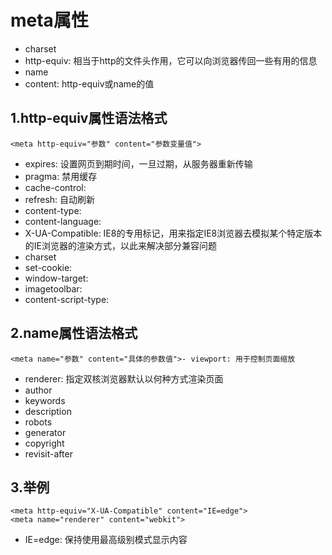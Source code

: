 meta属性
======
+ charset
+ http-equiv: 相当于http的文件头作用，它可以向浏览器传回一些有用的信息
+ name
+ content: http-equiv或name的值

1.http-equiv属性语法格式
------------------
    <meta http-equiv="参数" content="参数变量值">
- expires: 设置网页到期时间，一旦过期，从服务器重新传输
- pragma: 禁用缓存
- cache-control:
- refresh: 自动刷新
- content-type:
- content-language:
- X-UA-Compatible: IE8的专用标记，用来指定IE8浏览器去模拟某个特定版本的IE浏览器的渲染方式，以此来解决部分兼容问题
- charset
- set-cookie:
- window-target:
- imagetoolbar:
- content-script-type:

2.name属性语法格式
------------
	<meta name="参数" content="具体的参数值">- viewport: 用于控制页面缩放
- renderer: 指定双核浏览器默认以何种方式渲染页面
- author
- keywords
- description
- robots
- generator
- copyright
- revisit-after

3.举例
----
    <meta http-equiv="X-UA-Compatible" content="IE=edge">
    <meta name="renderer" content="webkit">
* IE=edge: 保持使用最高级别模式显示内容
